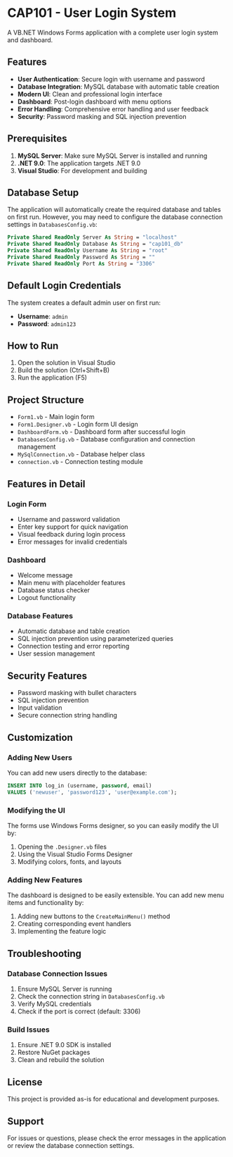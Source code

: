 # CAP101 - User Login System

A VB.NET Windows Forms application with a complete user login system and dashboard.

## Features

- **User Authentication**: Secure login with username and password
- **Database Integration**: MySQL database with automatic table creation
- **Modern UI**: Clean and professional login interface
- **Dashboard**: Post-login dashboard with menu options
- **Error Handling**: Comprehensive error handling and user feedback
- **Security**: Password masking and SQL injection prevention

## Prerequisites

1. **MySQL Server**: Make sure MySQL Server is installed and running
2. **.NET 9.0**: The application targets .NET 9.0
3. **Visual Studio**: For development and building

## Database Setup

The application will automatically create the required database and tables on first run. However, you may need to configure the database connection settings in `DatabasesConfig.vb`:

```vb
Private Shared ReadOnly Server As String = "localhost"
Private Shared ReadOnly Database As String = "cap101_db"
Private Shared ReadOnly Username As String = "root"
Private Shared ReadOnly Password As String = ""
Private Shared ReadOnly Port As String = "3306"
```

## Default Login Credentials

The system creates a default admin user on first run:
- **Username**: `admin`
- **Password**: `admin123`

## How to Run

1. Open the solution in Visual Studio
2. Build the solution (Ctrl+Shift+B)
3. Run the application (F5)

## Project Structure

- `Form1.vb` - Main login form
- `Form1.Designer.vb` - Login form UI design
- `DashboardForm.vb` - Dashboard form after successful login
- `DatabasesConfig.vb` - Database configuration and connection management
- `MySqlConnection.vb` - Database helper class
- `connection.vb` - Connection testing module

## Features in Detail

### Login Form
- Username and password validation
- Enter key support for quick navigation
- Visual feedback during login process
- Error messages for invalid credentials

### Dashboard
- Welcome message
- Main menu with placeholder features
- Database status checker
- Logout functionality

### Database Features
- Automatic database and table creation
- SQL injection prevention using parameterized queries
- Connection testing and error reporting
- User session management

## Security Features

- Password masking with bullet characters
- SQL injection prevention
- Input validation
- Secure connection string handling

## Customization

### Adding New Users
You can add new users directly to the database:

```sql
INSERT INTO log_in (username, password, email) 
VALUES ('newuser', 'password123', 'user@example.com');
```

### Modifying the UI
The forms use Windows Forms designer, so you can easily modify the UI by:
1. Opening the `.Designer.vb` files
2. Using the Visual Studio Forms Designer
3. Modifying colors, fonts, and layouts

### Adding New Features
The dashboard is designed to be easily extensible. You can add new menu items and functionality by:
1. Adding new buttons to the `CreateMainMenu()` method
2. Creating corresponding event handlers
3. Implementing the feature logic

## Troubleshooting

### Database Connection Issues
1. Ensure MySQL Server is running
2. Check the connection string in `DatabasesConfig.vb`
3. Verify MySQL credentials
4. Check if the port is correct (default: 3306)

### Build Issues
1. Ensure .NET 9.0 SDK is installed
2. Restore NuGet packages
3. Clean and rebuild the solution

## License

This project is provided as-is for educational and development purposes.

## Support

For issues or questions, please check the error messages in the application or review the database connection settings. 